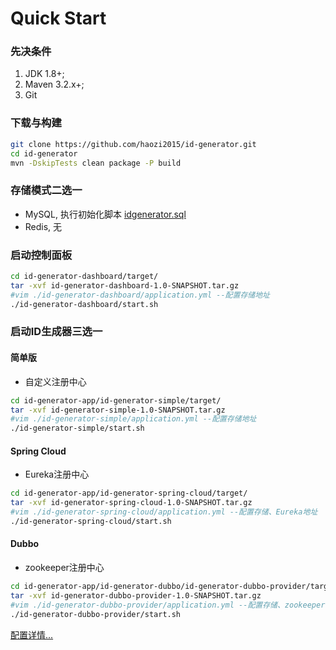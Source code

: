 # Quick Start
### 先决条件
1. JDK 1.8+;
2. Maven 3.2.x+;
3. Git

### 下载与构建
```bash
git clone https://github.com/haozi2015/id-generator.git
cd id-generator
mvn -DskipTests clean package -P build
```
### 存储模式二选一
+ MySQL, 执行初始化脚本 [idgenerator.sql](./mysql/idgenerator.sql)
+ Redis, 无

### 启动控制面板
```bash
cd id-generator-dashboard/target/
tar -xvf id-generator-dashboard-1.0-SNAPSHOT.tar.gz
#vim ./id-generator-dashboard/application.yml --配置存储地址
./id-generator-dashboard/start.sh
```
### 启动ID生成器三选一
#### 简单版
+ 自定义注册中心

```bash
cd id-generator-app/id-generator-simple/target/
tar -xvf id-generator-simple-1.0-SNAPSHOT.tar.gz
#vim ./id-generator-simple/application.yml --配置存储地址
./id-generator-simple/start.sh
```

#### Spring Cloud
+ Eureka注册中心

```bash
cd id-generator-app/id-generator-spring-cloud/target/
tar -xvf id-generator-spring-cloud-1.0-SNAPSHOT.tar.gz
#vim ./id-generator-spring-cloud/application.yml --配置存储、Eureka地址
./id-generator-spring-cloud/start.sh
```

#### Dubbo
+ zookeeper注册中心

```bash
cd id-generator-app/id-generator-dubbo/id-generator-dubbo-provider/target/
tar -xvf id-generator-dubbo-provider-1.0-SNAPSHOT.tar.gz
#vim ./id-generator-dubbo-provider/application.yml --配置存储、zookeeper地址
./id-generator-dubbo-provider/start.sh
```

[配置详情...](config.md)